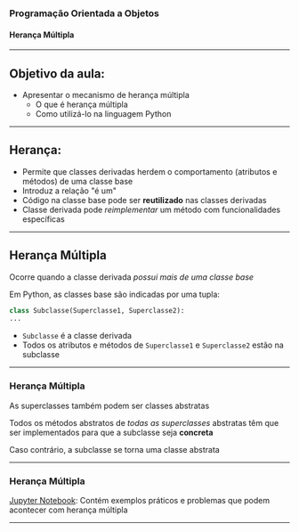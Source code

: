 ### Programação Orientada a Objetos
#### Herança Múltipla
---

## Objetivo da aula:

- Apresentar o mecanismo de herança múltipla
    - O que é herança múltipla
    - Como utilizá-lo na linguagem Python
---
## Herança:

- Permite que classes derivadas herdem o comportamento
  (atributos e métodos) de uma classe base
- Introduz a relação "é um"
- Código na classe base pode ser __reutilizado__ nas classes derivadas
- Classe derivada pode _reimplementar_ um método com funcionalidades específicas

---
## Herança Múltipla
Ocorre quando a classe derivada _possui mais de uma classe base_

Em Python, as classes base são indicadas por uma tupla:

```python
class Subclasse(Superclasse1, Superclasse2):
...
```

- ```Subclasse``` é a classe derivada
- Todos os atributos e métodos de ```Superclasse1```
  e ```Superclasse2``` estão na subclasse

--- 

### Herança Múltipla

As superclasses também podem ser classes abstratas

Todos os métodos abstratos de _todas as superclasses_
abstratas têm que ser implementados para que a subclasse
seja __concreta__

 Caso contrário, a subclasse se torna uma classe abstrata

---

### Herança Múltipla

[Jupyter Notebook](12-Heranca-Multipla.ipynb):
Contém exemplos práticos e problemas que podem
acontecer com herança múltipla

---
